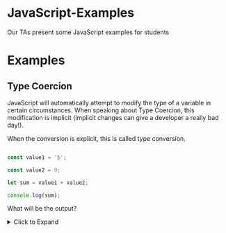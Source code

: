 # JavaScript-Examples
Our TAs present some JavaScript examples for students

# Examples

## Type Coercion

JavaScript will automatically attempt to modify the type of a variable in certain circumstances. When speaking about Type Coercion, this modification is implicit (implicit changes can give a developer a really bad day!).

When the conversion is explicit, this is called type conversion.

```JavaScript

const value1 = '5';

const value2 = 9;

let sum = value1 + value2;

console.log(sum);

```

What will be the output?
<details><summary>Click to Expand</summary>
<code>59</code>
The rationalle is that JavaScript will coerce the 9 to a string and "add" (concatenate) the two strings together.